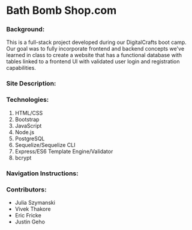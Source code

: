 # Bath Bomb Shop.com

### Background:
This is a full-stack project developed during our DigitalCrafts boot camp.  Our goal was to fully incorporate frontend and backend concepts we've learned in class to create a website that has a functional database with tables linked to a frontend UI with validated user login and registration capabilities.  

### Site Description:


### Technologies:
1. HTML/CSS
2. Bootstrap
3. JavaScript
4. Node.js
5. PostgreSQL
6. Sequelize/Sequelize CLI
7. Express/ES6 Template Engine/Validator
8. bcrypt

### Navigation Instructions:


### Contributors:

- Julia Szymanski
- Vivek Thakore
- Eric Fricke
- Justin Geho
